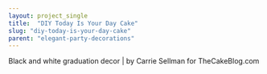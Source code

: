 ```yaml
---
layout: project_single
title:  "DIY Today Is Your Day Cake"
slug: "diy-today-is-your-day-cake"
parent: "elegant-party-decorations"
---
```

Black and white graduation decor | by Carrie Sellman for TheCakeBlog.com